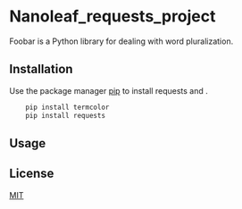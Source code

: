 # Nanoleaf_requests_project

Foobar is a Python library for dealing with word pluralization.

## Installation

Use the package manager [pip](https://pip.pypa.io/en/stable/) to install requests and .

```bash
    pip install termcolor
    pip install requests
```

## Usage


## License
[MIT](https://choosealicense.com/licenses/mit/)